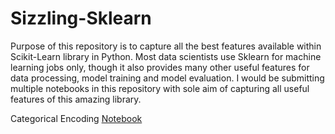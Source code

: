 # Sizzling-Sklearn

Purpose of this repository is to capture all the best features available within Scikit-Learn library in Python. Most data scientists use Sklearn for machine learning jobs only, though it also provides many other useful features for data processing, model training and model evaluation. I would be submitting multiple notebooks in this repository with sole aim of capturing all useful features of this amazing library. 

Categorical Encoding [Notebook](https://nbviewer.jupyter.org/github/AD1985/Sizzling-Sklearn/blob/master/Categorical-Encoding.ipynb)

